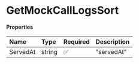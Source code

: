 # GetMockCallLogsSort

**Properties**

| Name     | Type   | Required | Description |
| :------- | :----- | :------- | :---------- |
| ServedAt | string | ✅       | "servedAt"  |

<!-- This file was generated by liblab | https://liblab.com/ -->
